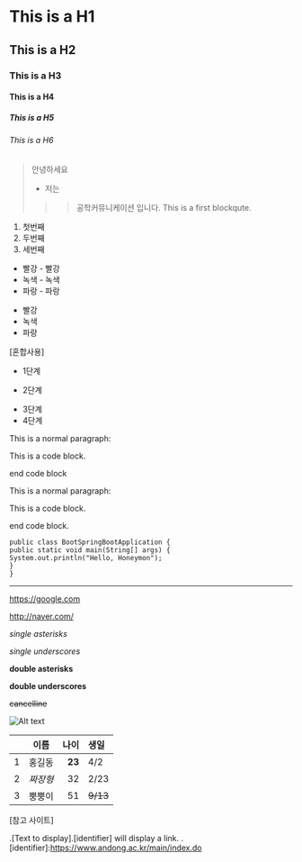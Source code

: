 # This is a H1
## This is a H2
### This is a H3
#### This is a H4
##### This is a H5
###### This is a H6


> 안녕하세요
>+ 저는
>>> 공학커뮤니케이션 입니다.
>>> This is a first blockqute.

1. 첫번째
2. 두번째
3. 세번째

* 빨강   - 빨강
 * 녹색   - 녹색
  * 파랑   - 파랑
 
+ 빨강
 + 녹색
  + 파랑

[혼합사용]
* 1단계
- 2단계
+ 3단계
+ 4단계

This is a normal paragraph:

This is a code block.

end code block

This is a normal paragraph:

This is a code block.

end code block.

```
public class BootSpringBootApplication {
public static void main(String[] args) {
System.out.println("Hello, Honeymon");
}
}
```

--------------------------------------------------------

<https://google.com> 

<http://naver.com/>

*single asterisks*

 _single underscores_
 
 **double asterisks**
 
  __double underscores__
  
 ~~cancelline~~ 
 
![Alt text](https://www.andong.ac.kr/data/menuModule/h1/campusmap_big.jpg "안동대 조감도")

| | 이름 | 나이 | 생일 |
| :-: | :-: | -: | :- |
| 1 | 홍길동 | **23** | 4/2 |
| 2 | *짜장형* | 32 | 2/23|
| 3 | 뿡뿡이 | 51 | ~~9/13~~ |

[참고 사이트]

.[Text to display].[identifier] will display a link.
.[identifier]:https://www.andong.ac.kr/main/index.do
